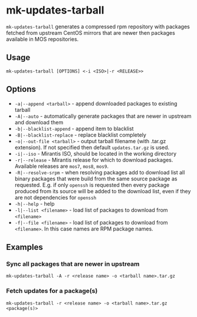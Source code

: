 # mk-updates-tarball

`mk-updates-tarball` generates a compressed rpm repository with packages
fetched from upstream CentOS mirrors that are newer then packages available
in MOS repositories.

## Usage

```
mk-updates-tarball [OPTIONS] <-i <ISO>|-r <RELEASE>>
```

## Options

* `-a|--append <tarball>` - append downloaded packages to existing tarball
* `-A|--auto` - automatically generate packages that are newer in upstream
  and download them
* `-b|--blacklist-append` - append item to blacklist
* `-B|--blacklist-replace` - replace blacklist completely
* `-o|--out-file <tarball>` - output tarball filename (with .tar.gz extension).
  If not specified then default `updates.tar.gz` is used.
* `-i|--iso` - Mirantis ISO, should be located in the working directory
* `-r|--release` - Mirantis release for which to download packages. Available
  releases are `mos7`, `mos8`, `mos9`.
* `-R|--resolve-srpm` - when resolving packages add to download list all binary
  packages that were build from the same source package as requested. E.g. if
  only `openssh` is requested then every package produced from its source will
  be added to the download list, even if they are not dependencies for `openssh`
* `-h|--help` - help
* `-l|--list <filename>` - load list of packages to download from `<filename>`
* `-f|--file <filename>` - load list of packages to download from `<filename>`.
  In this case names are RPM package names.

## Examples

### Sync all packages that are newer in upstream

```
mk-updates-tarball -A -r <release name> -o <tarball name>.tar.gz
```

### Fetch updates for a package(s)

```
mk-updates-tarball -r <release name> -o <tarball name>.tar.gz <package(s)>
```

